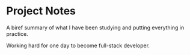 # Project Notes 
 A biref summary of what I have been studying and putting everything in practice.

 Working hard for one day to become full-stack developer.
